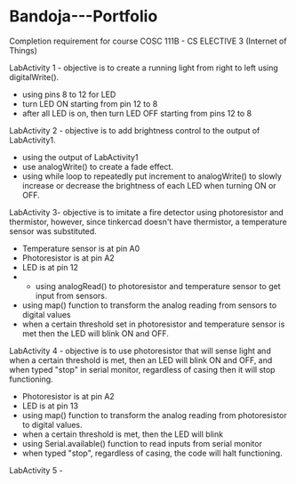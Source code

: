 # Bandoja---Portfolio
Completion requirement for course COSC 111B - CS ELECTIVE 3 (Internet of Things)

LabActivity 1 - objective is to create a running light from right to left using digitalWrite().
- using pins 8 to 12 for LED
- turn LED ON starting from pin 12 to 8
- after all LED is on, then turn LED OFF starting from pins 12 to 8

LabActivity 2 - objective is to add brightness control to the output of LabActivity1.
- using the output of LabActivity1
- use analogWrite() to create a fade effect.
- using while loop to repeatedly put increment to analogWrite() to slowly increase or decrease the brightness of each LED when turning ON or OFF.

LabActivity 3- objective is to imitate a fire detector using photoresistor and thermistor, however, since tinkercad doesn't have thermistor, a temperature sensor was substituted.
- Temperature sensor is at pin A0
- Photoresistor is at pin A2
- LED is at pin 12
- - using analogRead() to photoresistor and temperature sensor to get input from sensors.
- using map() function to transform the analog reading from sensors to digital values
- when a certain threshold set in photoresistor and temperature sensor is met then the LED will blink ON and OFF.


LabActivity 4 - objective is to use photoresistor that will sense light and when a certain threshold is met, then an LED will blink ON and OFF, and when typed "stop" in serial monitor, regardless of casing then it will stop functioning.
- Photoresistor is at pin A2
- LED is at pin 13
- using map() function to transform the analog reading from photoresistor to digital values.
- when a certain threshold is met, then the LED will blink
- using Serial.available() function to read inputs from serial monitor
- when typed "stop", regardless of casing, the code will halt functioning.

LabActivity 5 - 

